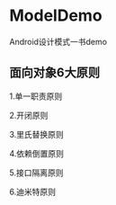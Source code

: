 # ModelDemo
Android设计模式一书demo

## 面向对象6大原则
1.单一职责原则

2.开闭原则

3.里氏替换原则

4.依赖倒置原则

5.接口隔离原则

6.迪米特原则


